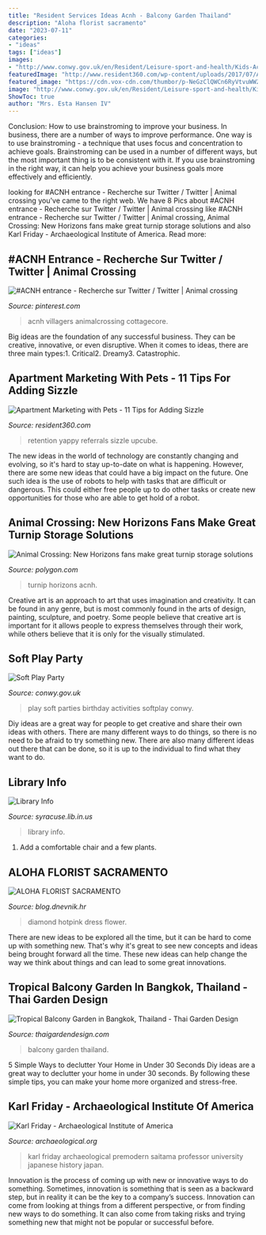 ```yaml
---
title: "Resident Services Ideas Acnh - Balcony Garden Thailand"
description: "Aloha florist sacramento"
date: "2023-07-11"
categories:
- "ideas"
tags: ["ideas"]
images:
- "http://www.conwy.gov.uk/en/Resident/Leisure-sport-and-health/Kids-Activities-and-Birthday-Parties/Ffit-Conwy-Birthday-Parties/assets/images/JB-Softplay-5.jpg"
featuredImage: "http://www.resident360.com/wp-content/uploads/2017/07/Apartment-Marketing-Pet-Amenties.jpg"
featured_image: "https://cdn.vox-cdn.com/thumbor/p-NeGzClQWCn6RyVtvuWW2-Q7xc=/0x71:1800x1013/fit-in/1200x630/cdn.vox-cdn.com/uploads/chorus_asset/file/19873727/turnip.jpg"
image: "http://www.conwy.gov.uk/en/Resident/Leisure-sport-and-health/Kids-Activities-and-Birthday-Parties/Ffit-Conwy-Birthday-Parties/assets/images/JB-Softplay-5.jpg"
ShowToc: true
author: "Mrs. Esta Hansen IV"
---
```



Conclusion: How to use brainstroming to improve your business.
In business, there are a number of ways to improve performance. One way is to use brainstroming - a technique that uses focus and concentration to achieve goals. Brainstroming can be used in a number of different ways, but the most important thing is to be consistent with it. If you use brainstroming in the right way, it can help you achieve your business goals more effectively and efficiently.

	

		
looking for #ACNH entrance - Recherche sur Twitter / Twitter | Animal crossing you've came to the right web. We have 8 Pics about #ACNH entrance - Recherche sur Twitter / Twitter | Animal crossing like #ACNH entrance - Recherche sur Twitter / Twitter | Animal crossing, Animal Crossing: New Horizons fans make great turnip storage solutions and also Karl Friday - Archaeological Institute of America. Read more:
		
    
## #ACNH Entrance - Recherche Sur Twitter / Twitter | Animal Crossing

<img loading=lazy src="https://i.pinimg.com/736x/ad/8f/cd/ad8fcdf22464549fd6d7794202816da6.jpg" onerror="this.onerror=null;this.src='https://tse1.mm.bing.net/th?id=OIP.Cj8fq_sEFmlFH4J-_BdiYwHaEK&amp;pid=15.1';" alt="#ACNH entrance - Recherche sur Twitter / Twitter | Animal crossing">

_Source: pinterest.com_

>acnh villagers animalcrossing cottagecore. 

	

Big ideas are the foundation of any successful business. They can be creative, innovative, or even disruptive. When it comes to ideas, there are three main types:1. Critical2. Dreamy3. Catastrophic.

    
## Apartment Marketing With Pets - 11 Tips For Adding Sizzle

<img loading=lazy src="http://www.resident360.com/wp-content/uploads/2017/07/Apartment-Marketing-Pet-Amenties.jpg" onerror="this.onerror=null;this.src='https://tse4.mm.bing.net/th?id=OIP.xgeRk0DtdDjoBMGzEllJEAHaLH&amp;pid=15.1';" alt="Apartment Marketing with Pets - 11 Tips for Adding Sizzle">

_Source: resident360.com_

>retention yappy referrals sizzle upcube. 

	

The new ideas in the world of technology are constantly changing and evolving, so it's hard to stay up-to-date on what is happening. However, there are some new ideas that could have a big impact on the future. One such idea is the use of robots to help with tasks that are difficult or dangerous. This could either free people up to do other tasks or create new opportunities for those who are able to get hold of a robot.

    
## Animal Crossing: New Horizons Fans Make Great Turnip Storage Solutions

<img loading=lazy src="https://cdn.vox-cdn.com/thumbor/p-NeGzClQWCn6RyVtvuWW2-Q7xc=/0x71:1800x1013/fit-in/1200x630/cdn.vox-cdn.com/uploads/chorus_asset/file/19873727/turnip.jpg" onerror="this.onerror=null;this.src='https://tse1.mm.bing.net/th?id=OIP.7fzDzLtfB1yNC8iRhsfauwHaD4&amp;pid=15.1';" alt="Animal Crossing: New Horizons fans make great turnip storage solutions">

_Source: polygon.com_

>turnip horizons acnh. 

	

Creative art is an approach to art that uses imagination and creativity. It can be found in any genre, but is most commonly found in the arts of design, painting, sculpture, and poetry. Some people believe that creative art is important for it allows people to express themselves through their work, while others believe that it is only for the visually stimulated.

    
## Soft Play Party

<img loading=lazy src="http://www.conwy.gov.uk/en/Resident/Leisure-sport-and-health/Kids-Activities-and-Birthday-Parties/Ffit-Conwy-Birthday-Parties/assets/images/JB-Softplay-5.jpg" onerror="this.onerror=null;this.src='https://tse4.mm.bing.net/th?id=OIP.cnAsdeCMylKLMny36jCyAgHaFj&amp;pid=15.1';" alt="Soft Play Party">

_Source: conwy.gov.uk_

>play soft parties birthday activities softplay conwy. 

	

Diy ideas are a great way for people to get creative and share their own ideas with others. There are many different ways to do things, so there is no need to be afraid to try something new. There are also many different ideas out there that can be done, so it is up to the individual to find what they want to do.

    
## Library Info

<img loading=lazy src="https://www.syracuse.lib.in.us/uploads/4/2/2/2/42227585/41464913-10156812173278814-9013543806200446976-o.jpg" onerror="this.onerror=null;this.src='https://tse4.mm.bing.net/th?id=OIP.vjhZlv8fvv18BZs8zHdP0AHaHa&amp;pid=15.1';" alt="Library Info">

_Source: syracuse.lib.in.us_

>library info. 

	

1. Add a comfortable chair and a few plants. 

    
## ALOHA FLORIST SACRAMENTO

<img loading=lazy src="http://bit.ly/rl4sgX" onerror="this.onerror=null;this.src='https://tse3.mm.bing.net/th?id=OIP.KdSXCNAet7Aw51lC6eSthAHaFO&amp;pid=15.1';" alt="ALOHA FLORIST SACRAMENTO">

_Source: blog.dnevnik.hr_

>diamond hotpink dress flower. 

	

There are new ideas to be explored all the time, but it can be hard to come up with something new. That's why it's great to see new concepts and ideas being brought forward all the time. These new ideas can help change the way we think about things and can lead to some great innovations.

    
## Tropical Balcony Garden In Bangkok, Thailand - Thai Garden Design

<img loading=lazy src="https://www.thaigardendesign.com/wp-content/uploads/2017/03/6a010534c75d2a970c01901ec82278970b.jpg" onerror="this.onerror=null;this.src='https://tse3.mm.bing.net/th?id=OIP.o-AmxF9orXDCc_Q191_clAHaNG&amp;pid=15.1';" alt="Tropical Balcony Garden in Bangkok, Thailand - Thai Garden Design">

_Source: thaigardendesign.com_

>balcony garden thailand. 

	

5 Simple Ways to declutter Your Home in Under 30 Seconds
Diy ideas are a great way to declutter your home in under 30 seconds. By following these simple tips, you can make your home more organized and stress-free.

    
## Karl Friday - Archaeological Institute Of America

<img loading=lazy src="https://www.archaeological.org/sites/default/files/karl_friday12-15_b.jpg" onerror="this.onerror=null;this.src='https://tse4.mm.bing.net/th?id=OIP.sIzDYY0UXPsr03iG4tP7UQHaJ4&amp;pid=15.1';" alt="Karl Friday - Archaeological Institute of America">

_Source: archaeological.org_

>karl friday archaeological premodern saitama professor university japanese history japan. 

	

Innovation is the process of coming up with new or innovative ways to do something. Sometimes, innovation is something that is seen as a backward step, but in reality it can be the key to a company’s success. Innovation can come from looking at things from a different perspective, or from finding new ways to do something. It can also come from taking risks and trying something new that might not be popular or successful before.

